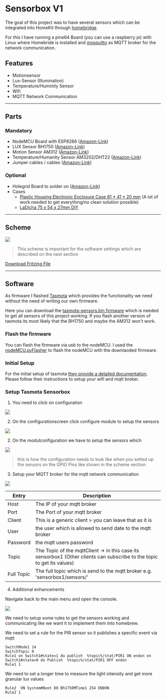 # Sensorbox V1

The goal of this project was to have several sensors which can be integrated into HomeKit through [homebridge](https://homebridge.io/).

For this I have running a pine64 Board (you can use a raspberry pi) with Linux where Homebride is installed and [mosquitto](https://mosquitto.org/download/) as MQTT broker for the network communication.

## Features

- Motionsensor
- Lux-Sensor (Illumination)
- Temperature/Huminity Sensor
- Wifi
- MQTT Network Communication

----
## Parts

### Mandatory

- NodeMCU Board with ESP8266 ([Amazon-Link](https://www.amazon.de/gp/product/B074Q2WM1Y))
- LUX Sensor BH1750 ([Amazon-Link](https://www.amazon.de/gp/product/B07VF15XJJ))
- Motion Sensor AM312 ([Amazon-Link](https://www.amazon.de/gp/product/B08931TTTN))
- Temperature/Humanity Sensor AM3202/DHT22 ([Amazon-Link](https://www.amazon.de/gp/product/B08931TTTN))
- Jumper cables / cables ([Amazon-Link](https://www.amazon.de/AZDelivery-Jumper-Arduino-Raspberry-Breadboard/dp/B074P726ZR/))

### Optional
- Holegrid Board to solder on ([Amazon-Link](https://www.amazon.de/gp/product/B0899K85BS/))
- Cases
    - [Plastic Housing Electronic Enclosure Case 81 * 41 * 20 mm](https://www.amazon.de/gp/product/B08F3NJ3Y2/) (A lot of work needed to get everything/no clean solution possible)
    - [LaDicha 75 x 54 x 27mm DIY](https://www.amazon.de/gp/product/B07CKRDR7W/)

---
## Scheme

[![](https://github.com/artifactdev/iot-mqtt-homekit-projects/raw/main/sensorbox/assets/sensorbox-scheme.jpg)](https://github.com/artifactdev/iot-mqtt-homekit-projects/raw/main/sensorbox/assets/sensorbox-scheme.jpg)

> This scheme is important for the software settings  which are described on the next section

[Download Fritzing File](https://github.com/artifactdev/iot-mqtt-homekit-projects/raw/main/sensorbox/assets/sensorbox.fzz)

---
## Software


As firmware I flashed [Tasmota](https://tasmota.github.io/docs/) which provides the functionality we need without the need of writing our own firmware.

Here you can download the [tasmota-sensors.bin firmware](http://ota.tasmota.com/tasmota/release/tasmota-sensors.bin) which is needed to get all sensors of this project working. If you flash another version of tasmota its most likely that the BH1750 and maybe the AM312 won't work.

### Flash the firmware

You can flash the firmware via usb to the nodeMCU. I used the [nodeMCU.pyFlasher](https://github.com/marcelstoer/nodemcu-pyflasher) to flash the nodeMCU with the downlaoded firmware.

### Initial Setup

For the initial setup of tasmota [they provide a detailed documentation](https://tasmota.github.io/docs/Getting-Started/#initial-configuration). Please follow their instructions to setup your wifi and mqtt broker.

### Setup Tasmota Sensorbox

1. You need to click on configuration

[![](https://github.com/artifactdev/iot-mqtt-homekit-projects/raw/main/sensorbox/assets/tasmota-start.png)](https://github.com/artifactdev/iot-mqtt-homekit-projects/raw/main/sensorbox/assets/tasmota-start.png)

2. On the configurationscreen click configure module to setup the sensors

[![](https://github.com/artifactdev/iot-mqtt-homekit-projects/raw/main/sensorbox/assets/tasmota-configuration.png)](https://github.com/artifactdev/iot-mqtt-homekit-projects/raw/main/sensorbox/assets/tasmota-configuration.png)

2. On the modulconfiguration we have to setup the sensors which

[![](https://github.com/artifactdev/iot-mqtt-homekit-projects/raw/main/sensorbox/assets/tasmota-configuration-module.png)](https://github.com/artifactdev/iot-mqtt-homekit-projects/raw/main/sensorbox/assets/tasmota-configuration-module.png)

> this is how the configuration needs to look like when you setted up the sensors on the GPIO Pins like shown in the scheme section

3. Setup your MQTT broker for the mqtt network communication

[![](https://github.com/artifactdev/iot-mqtt-homekit-projects/raw/main/sensorbox/assets/tasmota-configuration-mqtt.png)](https://github.com/artifactdev/iot-mqtt-homekit-projects/raw/main/sensorbox/assets/tasmota-configuration-mqtt.png)

| Entry | Description |
| ------ | ----------- |
| Host   | The IP of your mqtt broker |
| Port | The Port of your mqtt broker |
| Client    | This is a generic client > you can leave that as it is |
| User    | the user which is allowed to send date to the mqtt broker |
| Password    | the mqtt users password |
| Topic    | The Topic of the mqttClient -> in this case its sensorbox1 (Other clients can subscribe to the topic to get its values) |
| Full Topic    | The full topic which is send to the mqtt broker e.g. 'sensorbox1/sensors/' |

4. Additional enhancements

Navigate back to the main menu and open the console.

[![](https://github.com/artifactdev/iot-mqtt-homekit-projects/raw/main/sensorbox/assets/tasmota-console.png)](https://github.com/artifactdev/iot-mqtt-homekit-projects/raw/main/sensorbox/assets/tasmota-console.png)

We need to setup some rules to get the sensors working and communicating like we want it to implement them into homebrew.

We need to set a rule for the PIR sensor so it publishes a specific event via mqtt

```
SwitchMode1 14
SwitchTopic 0
Rule1 on Switch1#state=1 do publish  %topic%/stat/PIR1 ON endon on Switch1#state=0 do Publish  %topic%/stat/PIR1 OFF endon
Rule1 1
```

We need to set a longer time to measure the light intensity and get more granular lux values

```
Rule2  ON System#Boot DO Bh1750MTime1 254 ENDON
Rule2 1
```


